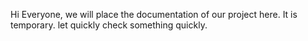 Hi Everyone, we will place the documentation of our project here.
It is temporary.
let quickly check something quickly.
